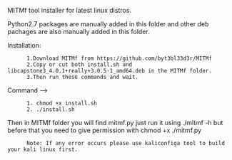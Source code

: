 MITMf tool installer for latest linux distros.

Python2.7 packages are manually added in this folder and other deb pachages are also manually added in this folder.

Installation:

          1.Download MITMf from https://github.com/byt3bl33d3r/MITMf
          2.Copy or cut both install.sh and libcapstone3_4.0.1+really+3.0.5-1_amd64.deb in the MITMf folder.
          3.Then run these commands and wait.

Command --> 

          1. chmod +x install.sh
          2. ./install.sh 


Then in MITMf folder you will find mitmf.py just run it using ./mitmf -h but before that you need to give permission with chmod +x ./mitmf.py 

          Note: If any error occurs please use kaliconfiga tool to build your kali linux first.
